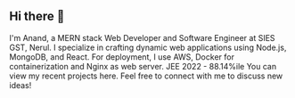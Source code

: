 ## Hi there 👋

<!--
**anand-shete/anand-shete** is a ✨ _special_ ✨ repository because its `README.md` (this file) appears on your GitHub profile.



- 🔭 I’m currently working on ...
- 🌱 I’m currently learning ...
- 👯 I’m looking to collaborate on ...
- 🤔 I’m looking for help with ...
- 💬 Ask me about ...
- 📫 How to reach me: ...
- ⚡ Fun fact: There is no place like 127.0.0.1
-->

I'm Anand, a MERN stack Web Developer and Software Engineer at SIES GST, Nerul. 
I specialize in crafting dynamic web applications using Node.js, MongoDB, and React. For deployment, I use AWS, Docker for containerization and Nginx as web server.
JEE 2022 - 88.14%ile
You can view my recent projects here. Feel free to connect with me to discuss new ideas!
